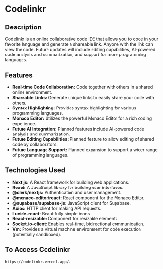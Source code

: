 # Codelinkr

## Description

Codelinkr is an online collaborative code IDE that allows you to code in your favorite language and generate a shareable link.  Anyone with the link can view the code. Future updates will include editing capabilities, AI-powered code analysis and summarization, and support for more programming languages.

## Features

*   **Real-time Code Collaboration:** Code together with others in a shared online environment.
*   **Shareable Links:** Generate unique links to easily share your code with others.
*   **Syntax Highlighting:** Provides syntax highlighting for various programming languages.
*   **Monaco Editor:** Utilizes the powerful Monaco Editor for a rich coding experience.
*   **Future AI Integration:** Planned features include AI-powered code analysis and summarization.
*   **Future Editing Capabilities:** Planned feature to allow editing of shared code by collaborators.
*   **Future Language Support:** Planned expansion to support a wider range of programming languages.

## Technologies Used

*   **Next.js:** A React framework for building web applications.
*   **React:** A JavaScript library for building user interfaces.
*   **@clerk/nextjs:** Authentication and user management.
*   **@monaco-editor/react:** React component for the Monaco Editor.
*   **@supabase/supabase-js:** JavaScript client for Supabase.
*   **Axios:** HTTP client for making API requests.
*   **Lucide-react:** Beautifully simple icons.
*   **React-resizable:** Component for resizable elements.
*   **Socket.io-client:** Enables real-time, bidirectional communication.
*   **Vm:** Provides a virtual machine environment for code execution (potentially sandboxed).

## To Access Codelinkr
`https://codelinkr.vercel.app/`.